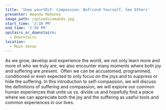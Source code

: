 ```yaml
---
title: 'Show yourSELF- Compassion: Befriend Yourself, See Others'
presenter: Amanda Mahoney
image_path: /uploads/amanda.jpg
start_time: '2:10 PM'
end_time: '2:50 PM'
upstairs_or_downstairs:
  - Downstairs
location:
  - Main Venue
---
```


As we grow, develop and experience the world, we not only learn more and more of who we truly are, we also encounter many moments where both joy and suffering are present.  Often we can be accustomed, programmed, conditioned or even expected to only focus on the joys and to suppress or hide the suffering. In this introduction to self-compassion, we will discuss the definitions of suffering and compassion, we will explore our common human experiences that unite us vs. divide us and hopefully find a place where we can appreciate both the joy and the suffering as useful tools and common experiences in our lives.